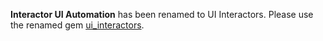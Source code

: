 **Interactor UI Automation** has been renamed to UI Interactors. Please use the renamed gem [ui_interactors](https://github.com/accelecode/ui_interactors). 